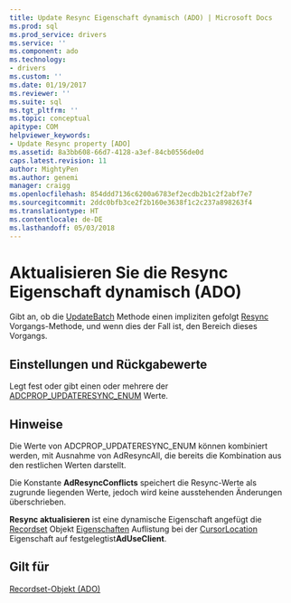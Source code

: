 ```yaml
---
title: Update Resync Eigenschaft dynamisch (ADO) | Microsoft Docs
ms.prod: sql
ms.prod_service: drivers
ms.service: ''
ms.component: ado
ms.technology:
- drivers
ms.custom: ''
ms.date: 01/19/2017
ms.reviewer: ''
ms.suite: sql
ms.tgt_pltfrm: ''
ms.topic: conceptual
apitype: COM
helpviewer_keywords:
- Update Resync property [ADO]
ms.assetid: 8a3bb608-66d7-4128-a3ef-84cb0556de0d
caps.latest.revision: 11
author: MightyPen
ms.author: genemi
manager: craigg
ms.openlocfilehash: 854ddd7136c6200a6783ef2ecdb2b1c2f2abf7e7
ms.sourcegitcommit: 2ddc0bfb3ce2f2b160e3638f1c2c237a898263f4
ms.translationtype: HT
ms.contentlocale: de-DE
ms.lasthandoff: 05/03/2018
---
```

# <a name="update-resync-property-dynamic-ado"></a>Aktualisieren Sie die Resync Eigenschaft dynamisch (ADO)
Gibt an, ob die [UpdateBatch](../../../ado/reference/ado-api/updatebatch-method.md) Methode einen impliziten gefolgt [Resync](../../../ado/reference/ado-api/resync-method.md) Vorgangs-Methode, und wenn dies der Fall ist, den Bereich dieses Vorgangs.  
  
## <a name="settings-and-return-values"></a>Einstellungen und Rückgabewerte  
 Legt fest oder gibt einen oder mehrere der [ADCPROP_UPDATERESYNC_ENUM](../../../ado/reference/ado-api/adcprop-updateresync-enum.md) Werte.  
  
## <a name="remarks"></a>Hinweise  
 Die Werte von ADCPROP_UPDATERESYNC_ENUM können kombiniert werden, mit Ausnahme von AdResyncAll, die bereits die Kombination aus den restlichen Werten darstellt.  
  
 Die Konstante **AdResyncConflicts** speichert die Resync-Werte als zugrunde liegenden Werte, jedoch wird keine ausstehenden Änderungen überschrieben.  
  
 **Resync aktualisieren** ist eine dynamische Eigenschaft angefügt die [Recordset](../../../ado/reference/ado-api/recordset-object-ado.md) Objekt [Eigenschaften](../../../ado/reference/ado-api/properties-collection-ado.md) Auflistung bei der [CursorLocation](../../../ado/reference/ado-api/cursorlocation-property-ado.md) Eigenschaft auf festgelegtist**AdUseClient**.  
  
## <a name="applies-to"></a>Gilt für  
 [Recordset-Objekt (ADO)](../../../ado/reference/ado-api/recordset-object-ado.md)
